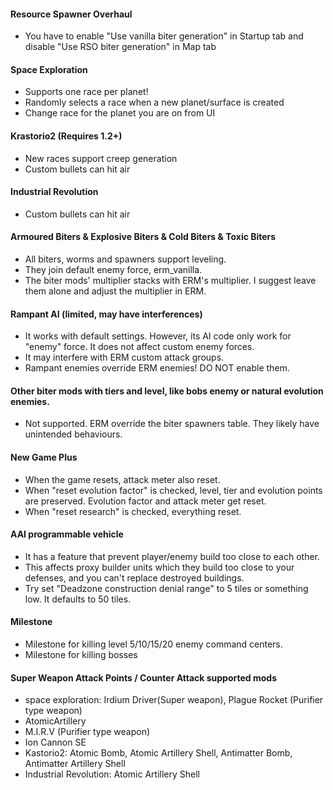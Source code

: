 #### Resource Spawner Overhaul
- You have to enable "Use vanilla biter generation" in Startup tab and disable "Use RSO biter generation" in Map tab

#### Space Exploration
- Supports one race per planet!
- Randomly selects a race when a new planet/surface is created
- Change race for the planet you are on from UI

#### Krastorio2 (Requires 1.2+)
* New races support creep generation
* Custom bullets can hit air

#### Industrial Revolution
- Custom bullets can hit air

#### Armoured Biters & Explosive Biters & Cold Biters & Toxic Biters
- All biters, worms and spawners support leveling.
- They join default enemy force, erm_vanilla.
- The biter mods' multiplier stacks with ERM's multiplier. I suggest leave them alone and adjust the multiplier in ERM.

#### Rampant AI (limited, may have interferences)
- It works with default settings.  However, its AI code only work for "enemy" force.  It does not affect custom enemy forces.
- It may interfere with ERM custom attack groups.
- Rampant enemies override ERM enemies!  DO NOT enable them.

#### Other biter mods with tiers and level, like bobs enemy or natural evolution enemies.
- Not supported.  ERM override the biter spawners table.  They likely have unintended behaviours.

#### New Game Plus
- When the game resets, attack meter also reset.
- When "reset evolution factor" is checked, level, tier and evolution points are preserved. Evolution factor and attack meter get reset.
- When "reset research" is checked, everything reset.

#### AAI programmable vehicle
- It has a feature that prevent player/enemy build too close to each other.
- This affects proxy builder units which they build too close to your defenses, and you can't replace destroyed buildings.
- Try set "Deadzone construction denial range" to 5 tiles or something low. It defaults to 50 tiles.

#### Milestone
- Milestone for killing level 5/10/15/20 enemy command centers.
- Milestone for killing bosses

#### Super Weapon Attack Points / Counter Attack supported mods
- space exploration: Irdium Driver(Super weapon), Plague Rocket (Purifier type weapon) 
- AtomicArtillery 
- M.I.R.V (Purifier type weapon)
- Ion Cannon SE 
- Kastorio2: Atomic Bomb, Atomic Artillery Shell, Antimatter Bomb, Antimatter Artillery Shell  
- Industrial Revolution: Atomic Artillery Shell